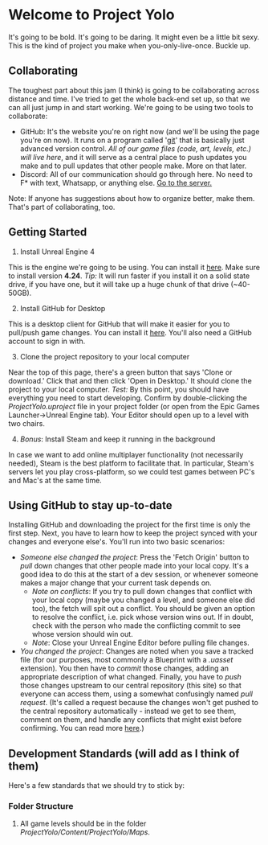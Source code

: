# Welcome to Project Yolo

It's going to be bold. It's going to be daring. It might even be a little bit sexy. This is the kind of project you make when you-only-live-once. Buckle up.

## Collaborating

The toughest part about this jam (I think) is going to be collaborating across distance and time. I've tried to get the whole back-end set up, so that we can all just jump in and start working. We're going to be using two tools to collaborate:

* GitHub: It's the website you're on right now (and we'll be using the page you're on now). It runs on a program called '[git](https://git-scm.com/)' that is basically just advanced version control. *All of our game files (code, art, levels, etc.) will live here*, and it will serve as a central place to push updates you make and to pull updates that other people make. More on that later.
* Discord: All of our communication should go through here. No need to F* with text, Whatsapp, or anything else. [Go to the server.](https://discord.gg/U2nmZJV)

Note: If anyone has suggestions about how to organize better, make them. That's part of collaborating, too.

## Getting Started

1. Install Unreal Engine 4

This is the engine we're going to be using. You can install it [here](https://www.unrealengine.com/en-US/?sessionInvalidated=true). Make sure to install version **4.24**. *Tip:* It will run faster if you install it on a solid state drive, if you have one, but it will take up a huge chunk of that drive (~40-50GB).

2. Install GitHub for Desktop

This is a desktop client for GitHub that will make it easier for you to pull/push game changes. You can install it [here](https://desktop.github.com/). You'll also need a GitHub account to sign in with.

3. Clone the project repository to your local computer

Near the top of this page, there's a green button that says 'Clone or download.' Click that and then click 'Open in Desktop.' It should clone the project to your local computer. *Test:* By this point, you should have everything you need to start developing. Confirm by double-clicking the *ProjectYolo.uproject* file in your project folder (or open from the Epic Games Launcher->Unreal Engine tab). Your Editor should open up to a level with two chairs.

4. *Bonus*: Install Steam and keep it running in the background

In case we want to add online multiplayer functionality (not necessarily needed), Steam is the best platform to facilitate that. In particular, Steam's servers let you play cross-platform, so we could test games between PC's and Mac's at the same time.

## Using GitHub to stay up-to-date

Installing GitHub and downloading the project for the first time is only the first step. Next, you have to learn how to keep the project synced with your changes and everyone else's. You'll run into two basic scenarios:

* *Someone else changed the project*: Press the 'Fetch Origin' button to *pull* down changes that other people made into your local copy. It's a good idea to do this at the start of a dev session, or whenever someone makes a major change that your current task depends on.
  * *Note on conflicts*: If you try to pull down changes that conflict with your local copy (maybe you changed a level, and someone else did too), the fetch will spit out a conflict. You should be given an option to resolve the conflict, i.e. pick whose version wins out. If in doubt, check with the person who made the conflicting commit to see whose version should win out.
  * *Note*: Close your Unreal Engine Editor before pulling file changes.
* *You changed the project*:  Changes are noted when you save a tracked file (for our purposes, most commonly a Blueprint with a *.uasset* extension). You then have to *commit* those changes, adding an appropriate description of what changed. Finally, you have to *push* those changes upstream to our central repository (this site) so that everyone can access them, using a somewhat confusingly named *pull request*. (It's called a request because the changes won't get pushed to the central repository automatically - instead we get to see them, comment on them, and handle any conflicts that might exist before confirming. You can read more [here](https://help.github.com/en/github/collaborating-with-issues-and-pull-requests/about-pull-requests).)

## Development Standards (will add as I think of them)

Here's a few standards that we should try to stick by:

### Folder Structure

1. All game levels should be in the folder *ProjectYolo/Content/ProjectYolo/Maps*.
